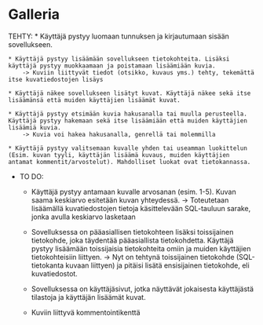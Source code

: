 # Galleria

TEHTY: 
    * Käyttäjä pystyy luomaan tunnuksen ja kirjautumaan sisään sovellukseen.

    * Käyttäjä pystyy lisäämään sovellukseen tietokohteita. Lisäksi käyttäjä pystyy muokkaamaan ja poistamaan lisäämiään kuvia.
        -> Kuviin liittyvät tiedot (otsikko, kuvaus yms.) tehty, tekemättä itse kuvatiedostojen lisäys

    * Käyttäjä näkee sovellukseen lisätyt kuvat. Käyttäjä näkee sekä itse lisäämänsä että muiden käyttäjien lisäämät kuvat.

    * Käyttäjä pystyy etsimään kuvia hakusanalla tai muulla perusteella. Käyttäjä pystyy hakemaan sekä itse lisäämiään että muiden käyttäjien lisäämiä kuvia.
        -> Kuvia voi hakea hakusanalla, genrellä tai molemmilla

    * Käyttäjä pystyy valitsemaan kuvalle yhden tai useamman luokittelun (Esim. kuvan tyyli, käyttäjän lisäämä kuvaus, muiden käyttäjien antamat kommentit/arvostelut). Mahdolliset luokat ovat tietokannassa.

* TO DO: 
    * Käyttäjä pystyy antamaan kuvalle arvosanan (esim. 1-5). Kuvan saama keskiarvo esitetään kuvan yhteydessä.
        -> Toteutetaan lisäämällä kuvatiedostojen tietoja käsittelevään SQL-tauluun sarake, jonka avulla keskiarvo lasketaan

    * Sovelluksessa on pääasiallisen tietokohteen lisäksi toissijainen tietokohde, joka täydentää pääasiallista tietokohdetta. Käyttäjä pystyy lisäämään toissijaisia tietokohteita omiin ja muiden käyttäjien tietokohteisiin liittyen.
        -> Nyt on tehtynä toissijainen tietokohde (SQL-tietokanta kuvaan liittyen) ja pitäisi lisätä ensisijainen tietokohde, eli kuvatiedostot.

    * Sovelluksessa on käyttäjäsivut, jotka näyttävät jokaisesta käyttäjästä tilastoja ja käyttäjän lisäämät kuvat.

    * Kuviin liittyvä kommentointikenttä